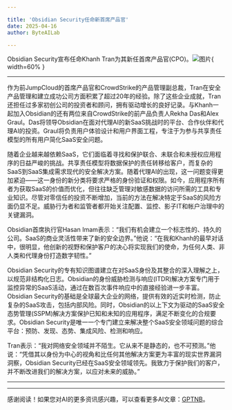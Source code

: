 ```yaml
---

title: 'Obsidian Security任命新首席产品官'
date: 2025-04-16
author: ByteAILab

---
```


Obsidian Security宣布任命Khanh Tran为其新任首席产品官(CPO)。![图片](https://ai-techpark.com/wp-content/uploads/Obsidian-Security.jpg){ width=60% }

---
作为前JumpCloud的首席产品官和CrowdStrike的产品管理副总裁，Tran在安全产品管理和建立成功公司方面积累了超过20年的经验。除了这些企业成就，Tran还担任过多家初创公司的投资者和顾问，拥有驱动增长的良好记录。与Khanh一起加入Obsidian的还有两位来自CrowdStrike的前产品负责人Rekha Das和Alex Graul。Das将领导Obsidian在面对代理AI的新SaaS挑战时的平台、合作伙伴和代理AI的投资。Graul将负责用户体验设计和用户界面工程，专注于为参与共享责任模型的所有用户简化SaaS安全问题。

随着企业越来越依赖SaaS，它们面临着寻找和保护联合、未联合和未授权应用程序的日益严峻的挑战。共享责任模型将数据保护的责任转移给客户，而复杂的SaaS到SaaS集成需求现代的安全解决方案。随着代理AI的出现，这一问题变得更加紧迫——这一身份的新分类将要求严格的身份验证和权限。如今，应用程序所有者为获取SaaS的价值而优化，但往往缺乏管理对敏感数据的访问所需的工具和专业知识。尽管对零信任的投资不断增加，当前的方法在解决特定于SaaS的风险方面仍显不足。威胁行为者和监管者都开始关注配置、监控、影子IT和帐户治理中的关键漏洞。

Obsidian首席执行官Hasan Imam表示：“我们有机会建立一个标志性的、持久的公司。SaaS的商业灵活性带来了新的安全边界。”他说：“在我和Khanh的最早对话中，很明显，他创新的视野和保护客户的决心将实现我们的使命，为任何人类、非人类和代理身份打造数字韧性。”

Obsidian Security的专有知识图谱建立在对SaaS身份及其整合的深入理解之上，以规范非结构化日志。Obsidian的身份威胁检测与响应(ITDR)解决方案专门用于监控异常的SaaS活动，通过在数百次事件响应中的直接经验进一步丰富。Obsidian Security的基础是全球最大企业的网络，提供有效的近实时检测，防止复杂的SaaS攻击，包括内部风险。同时，Obsidian的以上下文为驱动的SaaS安全态势管理(SSPM)解决方案保护已知和未知的应用程序，满足不断变化的合规要求。Obsidian Security是唯一一个专门建立来解决整个SaaS安全领域问题的综合平台：预防、发现、态势、集成风险、检测和响应。

Tran表示：“我对网络安全领域并不陌生。它从来不是静态的，也不可预测。”他说：“凭借其以身份为中心的视角和比任何其他解决方案更为丰富的现实世界漏洞洞察，Obsidian Security已经在SaaS安全领域领先。我致力于保护我们的客户，并不断改进我们的解决方案，以应对未来的威胁。”

---
---
感谢阅读！如果您对AI的更多资讯感兴趣，可以查看更多AI文章：[GPTNB](https://gptnb.com)。